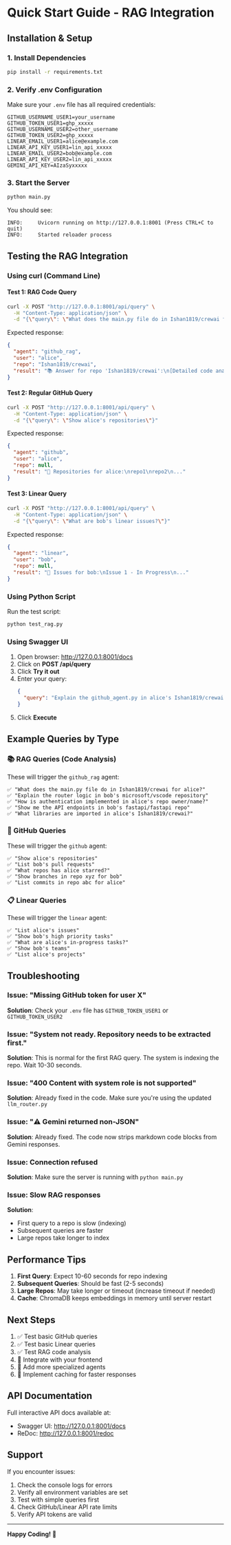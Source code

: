 # Quick Start Guide - RAG Integration

## Installation & Setup

### 1. Install Dependencies

```bash
pip install -r requirements.txt
```

### 2. Verify .env Configuration

Make sure your `.env` file has all required credentials:

```env
GITHUB_USERNAME_USER1=your_username
GITHUB_TOKEN_USER1=ghp_xxxxx
GITHUB_USERNAME_USER2=other_username
GITHUB_TOKEN_USER2=ghp_xxxxx
LINEAR_EMAIL_USER1=alice@example.com
LINEAR_API_KEY_USER1=lin_api_xxxxx
LINEAR_EMAIL_USER2=bob@example.com
LINEAR_API_KEY_USER2=lin_api_xxxxx
GEMINI_API_KEY=AIzaSyxxxxx
```

### 3. Start the Server

```bash
python main.py
```

You should see:

```
INFO:     Uvicorn running on http://127.0.0.1:8001 (Press CTRL+C to quit)
INFO:     Started reloader process
```

## Testing the RAG Integration

### Using curl (Command Line)

#### Test 1: RAG Code Query

```bash
curl -X POST "http://127.0.0.1:8001/api/query" \
  -H "Content-Type: application/json" \
  -d "{\"query\": \"What does the main.py file do in Ishan1819/crewai for alice?\"}"
```

Expected response:

```json
{
  "agent": "github_rag",
  "user": "alice",
  "repo": "Ishan1819/crewai",
  "result": "📚 Answer for repo 'Ishan1819/crewai':\n[Detailed code analysis]"
}
```

#### Test 2: Regular GitHub Query

```bash
curl -X POST "http://127.0.0.1:8001/api/query" \
  -H "Content-Type: application/json" \
  -d "{\"query\": \"Show alice's repositories\"}"
```

Expected response:

```json
{
  "agent": "github",
  "user": "alice",
  "repo": null,
  "result": "📂 Repositories for alice:\nrepo1\nrepo2\n..."
}
```

#### Test 3: Linear Query

```bash
curl -X POST "http://127.0.0.1:8001/api/query" \
  -H "Content-Type: application/json" \
  -d "{\"query\": \"What are bob's linear issues?\"}"
```

Expected response:

```json
{
  "agent": "linear",
  "user": "bob",
  "repo": null,
  "result": "📝 Issues for bob:\nIssue 1 - In Progress\n..."
}
```

### Using Python Script

Run the test script:

```bash
python test_rag.py
```

### Using Swagger UI

1. Open browser: http://127.0.0.1:8001/docs
2. Click on **POST /api/query**
3. Click **Try it out**
4. Enter your query:
   ```json
   {
     "query": "Explain the github_agent.py in alice's Ishan1819/crewai repo"
   }
   ```
5. Click **Execute**

## Example Queries by Type

### 📚 RAG Queries (Code Analysis)

These will trigger the `github_rag` agent:

```
✅ "What does the main.py file do in Ishan1819/crewai for alice?"
✅ "Explain the router logic in bob's microsoft/vscode repository"
✅ "How is authentication implemented in alice's repo owner/name?"
✅ "Show me the API endpoints in bob's fastapi/fastapi repo"
✅ "What libraries are imported in alice's Ishan1819/crewai?"
```

### 🐙 GitHub Queries

These will trigger the `github` agent:

```
✅ "Show alice's repositories"
✅ "List bob's pull requests"
✅ "What repos has alice starred?"
✅ "Show branches in repo xyz for bob"
✅ "List commits in repo abc for alice"
```

### 📋 Linear Queries

These will trigger the `linear` agent:

```
✅ "List alice's issues"
✅ "Show bob's high priority tasks"
✅ "What are alice's in-progress tasks?"
✅ "Show bob's teams"
✅ "List alice's projects"
```

## Troubleshooting

### Issue: "Missing GitHub token for user X"

**Solution**: Check your `.env` file has `GITHUB_TOKEN_USER1` or `GITHUB_TOKEN_USER2`

### Issue: "System not ready. Repository needs to be extracted first."

**Solution**: This is normal for the first RAG query. The system is indexing the repo. Wait 10-30 seconds.

### Issue: "400 Content with system role is not supported"

**Solution**: Already fixed in the code. Make sure you're using the updated `llm_router.py`

### Issue: "⚠️ Gemini returned non-JSON"

**Solution**: Already fixed. The code now strips markdown code blocks from Gemini responses.

### Issue: Connection refused

**Solution**: Make sure the server is running with `python main.py`

### Issue: Slow RAG responses

**Solution**:

- First query to a repo is slow (indexing)
- Subsequent queries are faster
- Large repos take longer to index

## Performance Tips

1. **First Query**: Expect 10-60 seconds for repo indexing
2. **Subsequent Queries**: Should be fast (2-5 seconds)
3. **Large Repos**: May take longer or timeout (increase timeout if needed)
4. **Cache**: ChromaDB keeps embeddings in memory until server restart

## Next Steps

1. ✅ Test basic GitHub queries
2. ✅ Test basic Linear queries
3. ✅ Test RAG code analysis
4. 🔄 Integrate with your frontend
5. 🔄 Add more specialized agents
6. 🔄 Implement caching for faster responses

## API Documentation

Full interactive API docs available at:

- Swagger UI: http://127.0.0.1:8001/docs
- ReDoc: http://127.0.0.1:8001/redoc

## Support

If you encounter issues:

1. Check the console logs for errors
2. Verify all environment variables are set
3. Test with simple queries first
4. Check GitHub/Linear API rate limits
5. Verify API tokens are valid

---

**Happy Coding! 🚀**
